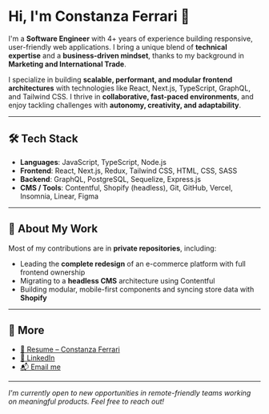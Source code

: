 # Hi, I'm Constanza Ferrari 👋

I'm a **Software Engineer** with 4+ years of experience building responsive, user-friendly web applications. I bring a unique blend of **technical expertise** and a **business-driven mindset**, thanks to my background in **Marketing and International Trade**.

I specialize in building **scalable, performant, and modular frontend architectures** with technologies like React, Next.js, TypeScript, GraphQL, and Tailwind CSS. I thrive in **collaborative, fast-paced environments**, and enjoy tackling challenges with **autonomy, creativity, and adaptability**.

---

## 🛠️ Tech Stack

- **Languages**: JavaScript, TypeScript, Node.js  
- **Frontend**: React, Next.js, Redux, Tailwind CSS, HTML, CSS, SASS  
- **Backend**: GraphQL, PostgreSQL, Sequelize, Express.js  
- **CMS / Tools**: Contentful, Shopify (headless), Git, GitHub, Vercel, Insomnia, Linear, Figma  

---

## 📌 About My Work

Most of my contributions are in **private repositories**, including:

- Leading the **complete redesign** of an e-commerce platform with full frontend ownership  
- Migrating to a **headless CMS** architecture using Contentful  
- Building modular, mobile-first components and syncing store data with **Shopify**

---


## 💼 More

- [📄 Resume – Constanza Ferrari](https://github.com/coferrari/coferrari/raw/main/Constanza%20Ferrari%20-%20Software%20Developer%20_%20Business%20Background%20in%20Marketing%20%26%20Foreign%20Trade%20Resume.pdf)
- [💼 LinkedIn](https://linkedin.com/in/tu-perfil)
- [📬 Email me](mailto:ferrariconstanza@gmail.com)

---

_I'm currently open to new opportunities in remote-friendly teams working on meaningful products. Feel free to reach out!_

